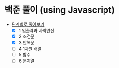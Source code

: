 # 백준 풀이 (using Javascript)

- [단계별로 풀어보기](https://www.acmicpc.net/step)
	- [x] 1 입출력과 사칙연산
    - [x] 2 조건문
    - [x] 3 반복문
    - [ ] 4 1차원 배열
    - [ ] 5 함수
    - [ ] 6 문자열